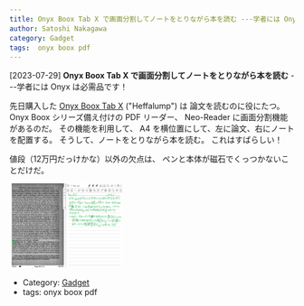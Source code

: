 ```yaml
---
title: Onyx Boox Tab X で画面分割してノートをとりながら本を読む ---学者には Onyx は必需品です！
author: Satoshi Nakagawa
category: Gadget
tags:  onyx boox pdf
---
```


[2023-07-29] **Onyx Boox Tab X で画面分割してノートをとりながら本を読む**  ---学者には Onyx は必需品です！

 先日購入した
[ Onyx Boox Tab X](https://sktgroup.co.jp/boox-tab13-tabx/) ("Heffalump") は
論文を読むのに役にたつ。
Onyx Boox シリーズ備え付けの PDF リーダー、
Neo-Reader に画面分割機能があるのだ。
その機能を利用して、
A4 を横位置にして、左に論文、右にノートを配置する。
そうして、ノートをとりながら本を読む。
これはすばらしい！

 値段（12万円だっけかな）以外の欠点は、
ペンと本体が磁石でくっつかないことだけだ。

<a href="/pict/2023-08-13-tabx-2-pub.jpg">
<img src="/pict/2023-08-13-tabx-2-pub.jpg" alt="" width="200"/></a>

- Category: [Gadget](https://merapano.github.io/categories.html#Gadget)
- tags:  onyx boox pdf
